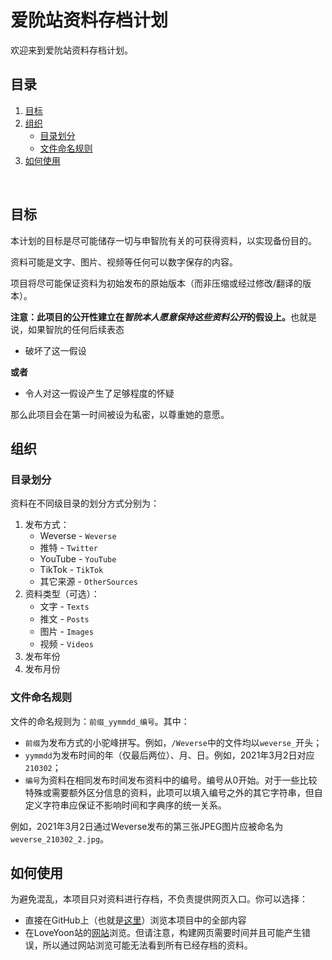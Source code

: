 # 爱阭站资料存档计划

欢迎来到爱阭站资料存档计划。

## 目录

1. [目标](#目标)
2. [组织](#组织)
    - [目录划分](#目录划分)
    - [文件命名规则](#文件命名规则)
3. [如何使用](#如何使用)

<br>

## 目标
本计划的目标是尽可能储存一切与申智阭有关的可获得资料，以实现备份目的。

资料可能是文字、图片、视频等任何可以数字保存的内容。

项目将尽可能保证资料为初始发布的原始版本（而非压缩或经过修改/翻译的版本）。

<strong>注意：此项目的公开性建立在<i>智阭本人愿意保持这些资料公开</i>的假设上。</strong>也就是说，如果智阭的任何后续表态

* 破坏了这一假设

**或者**

* 令人对这一假设产生了足够程度的怀疑

那么此项目会在第一时间被设为私密，以尊重她的意愿。

## 组织
### 目录划分
资料在不同级目录的划分方式分别为：

1. 发布方式：
    - Weverse - `Weverse`
    - 推特 - `Twitter`
    - YouTube - `YouTube`
    - TikTok - `TikTok`
    - 其它来源 - `OtherSources`
2. 资料类型（可选）：
    - 文字 - `Texts`
    - 推文 - `Posts`
    - 图片 - `Images`
    - 视频 - `Videos`
2. 发布年份
3. 发布月份

### 文件命名规则
文件的命名规则为：`前缀_yymmdd_编号`。其中：

* `前缀`为发布方式的小驼峰拼写。例如，`/Weverse`中的文件均以`weverse_`开头；
* `yymmdd`为发布时间的年（仅最后两位）、月、日。例如，2021年3月2日对应`210302`；
* `编号`为资料在相同发布时间发布资料中的编号。编号从0开始。对于一些比较特殊或需要额外区分信息的资料，此项可以填入编号之外的其它字符串，但自定义字符串应保证不影响时间和字典序的统一关系。

例如，2021年3月2日通过Weverse发布的第三张JPEG图片应被命名为`weverse_210302_2.jpg`。

## 如何使用
为避免混乱，本项目只对资料进行存档，不负责提供网页入口。你可以选择：

* 直接在GitHub上（也就是[这里](https://github.com/ShinJiYoonBar/Project-LoveYoonArchive)）浏览本项目中的全部内容
* 在LoveYoon站的[网站](https://shinjiyoonbar.github.io/ShinJiYoonBar/)浏览。但请注意，构建网页需要时间并且可能产生错误，所以通过网站浏览可能无法看到所有已经存档的资料。